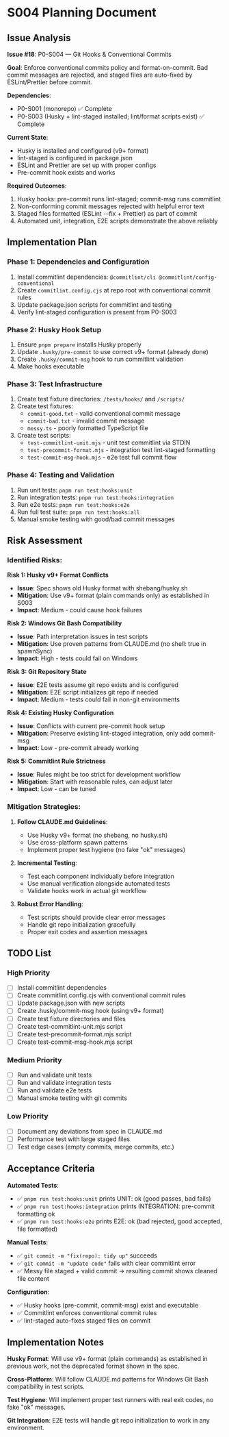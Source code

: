 <!-- markdownlint-disable -->

# S004 Planning Document

## Issue Analysis

**Issue #18**: P0-S004 — Git Hooks & Conventional Commits

**Goal**: Enforce conventional commits policy and format-on-commit. Bad commit messages are rejected, and staged files are auto-fixed by ESLint/Prettier before commit.

**Dependencies**: 
- P0-S001 (monorepo) ✅ Complete
- P0-S003 (Husky + lint-staged installed; lint/format scripts exist) ✅ Complete

**Current State**: 
- Husky is installed and configured (v9+ format)
- lint-staged is configured in package.json
- ESLint and Prettier are set up with proper configs
- Pre-commit hook exists and works

**Required Outcomes**:
1. Husky hooks: pre-commit runs lint-staged; commit-msg runs commitlint
2. Non-conforming commit messages rejected with helpful error text
3. Staged files formatted (ESLint --fix + Prettier) as part of commit
4. Automated unit, integration, E2E scripts demonstrate the above reliably

## Implementation Plan

### Phase 1: Dependencies and Configuration
1. Install commitlint dependencies: `@commitlint/cli @commitlint/config-conventional`
2. Create `commitlint.config.cjs` at repo root with conventional commit rules
3. Update package.json scripts for commitlint and testing
4. Verify lint-staged configuration is present from P0-S003

### Phase 2: Husky Hook Setup
1. Ensure `pnpm prepare` installs Husky properly
2. Update `.husky/pre-commit` to use correct v9+ format (already done)
3. Create `.husky/commit-msg` hook to run commitlint validation
4. Make hooks executable

### Phase 3: Test Infrastructure
1. Create test fixture directories: `/tests/hooks/` and `/scripts/`
2. Create test fixtures:
   - `commit-good.txt` - valid conventional commit message
   - `commit-bad.txt` - invalid commit message  
   - `messy.ts` - poorly formatted TypeScript file
3. Create test scripts:
   - `test-commitlint-unit.mjs` - unit test commitlint via STDIN
   - `test-precommit-format.mjs` - integration test lint-staged formatting
   - `test-commit-msg-hook.mjs` - e2e test full commit flow

### Phase 4: Testing and Validation
1. Run unit tests: `pnpm run test:hooks:unit`
2. Run integration tests: `pnpm run test:hooks:integration` 
3. Run e2e tests: `pnpm run test:hooks:e2e`
4. Run full test suite: `pnpm run test:hooks:all`
5. Manual smoke testing with good/bad commit messages

## Risk Assessment

### Identified Risks:

**Risk 1: Husky v9+ Format Conflicts**
- **Issue**: Spec shows old Husky format with shebang/husky.sh
- **Mitigation**: Use v9+ format (plain commands only) as established in S003
- **Impact**: Medium - could cause hook failures

**Risk 2: Windows Git Bash Compatibility**  
- **Issue**: Path interpretation issues in test scripts
- **Mitigation**: Use proven patterns from CLAUDE.md (no shell: true in spawnSync)
- **Impact**: High - tests could fail on Windows

**Risk 3: Git Repository State**
- **Issue**: E2E tests assume git repo exists and is configured
- **Mitigation**: E2E script initializes git repo if needed
- **Impact**: Medium - tests could fail in non-git environments

**Risk 4: Existing Husky Configuration**
- **Issue**: Conflicts with current pre-commit hook setup
- **Mitigation**: Preserve existing lint-staged integration, only add commit-msg
- **Impact**: Low - pre-commit already working

**Risk 5: Commitlint Rule Strictness**
- **Issue**: Rules might be too strict for development workflow
- **Mitigation**: Start with reasonable rules, can adjust later
- **Impact**: Low - can be tuned

### Mitigation Strategies:

1. **Follow CLAUDE.md Guidelines**:
   - Use Husky v9+ format (no shebang, no husky.sh)
   - Use cross-platform spawn patterns
   - Implement proper test hygiene (no fake "ok" messages)

2. **Incremental Testing**:
   - Test each component individually before integration
   - Use manual verification alongside automated tests
   - Validate hooks work in actual git workflow

3. **Robust Error Handling**:
   - Test scripts should provide clear error messages
   - Handle git repo initialization gracefully
   - Proper exit codes and assertion messages

## TODO List

### High Priority
- [ ] Install commitlint dependencies
- [ ] Create commitlint.config.cjs with conventional commit rules  
- [ ] Update package.json with new scripts
- [ ] Create .husky/commit-msg hook (using v9+ format)
- [ ] Create test fixture directories and files
- [ ] Create test-commitlint-unit.mjs script
- [ ] Create test-precommit-format.mjs script  
- [ ] Create test-commit-msg-hook.mjs script

### Medium Priority  
- [ ] Run and validate unit tests
- [ ] Run and validate integration tests
- [ ] Run and validate e2e tests
- [ ] Manual smoke testing with git commits

### Low Priority
- [ ] Document any deviations from spec in CLAUDE.md
- [ ] Performance test with large staged files
- [ ] Test edge cases (empty commits, merge commits, etc.)

## Acceptance Criteria

**Automated Tests**:
- ✅ `pnpm run test:hooks:unit` prints UNIT: ok (good passes, bad fails)
- ✅ `pnpm run test:hooks:integration` prints INTEGRATION: pre-commit formatting ok
- ✅ `pnpm run test:hooks:e2e` prints E2E: ok (bad rejected, good accepted, file formatted)

**Manual Tests**:
- ✅ `git commit -m "fix(repo): tidy up"` succeeds
- ✅ `git commit -m "update code"` fails with clear commitlint error
- ✅ Messy file staged + valid commit → resulting commit shows cleaned file content

**Configuration**:
- ✅ Husky hooks (pre-commit, commit-msg) exist and executable
- ✅ Commitlint enforces conventional commit rules
- ✅ lint-staged auto-fixes staged files on commit

## Implementation Notes

**Husky Format**: Will use v9+ format (plain commands) as established in previous work, not the deprecated format shown in the spec.

**Cross-Platform**: Will follow CLAUDE.md patterns for Windows Git Bash compatibility in test scripts.

**Test Hygiene**: Will implement proper test runners with real exit codes, no fake "ok" messages.

**Git Integration**: E2E tests will handle git repo initialization to work in any environment.